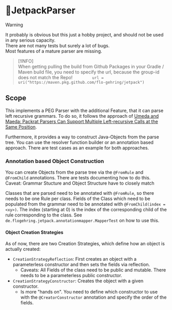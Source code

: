 # 🚀JetpackParser

> [!WARNING]  
> It probably is obvious but this just a hobby project, and should not be used in any serious capacity.  
> There are not many tests but surely a lot of bugs.  
> Most features of a mature parser are missing.


> [!INFO]  
> When getting pulling the build from Github Packages in your Gradle / Maven build file, you need to specify
> the url, because the group-id does not match the Repo!
> `        url = uri("https://maven.pkg.github.com/flo-gehring/jetpack")`
## Scope 
This implements a PEG Parser with the additional Feature, that it can parse left recursive grammars. To do so, it follows
the approach of [Umeda and Maeda: Packrat Parsers Can Support Multiple Left-recursive
Calls at the Same Position](https://www.jstage.jst.go.jp/article/ipsjjip/29/0/29_174/_pdf).

Furthermore, it provides a way to construct Java-Objects from the parse tree. You can use the resolver function builder
or an annotation based approach. There are test cases as an example for both approaches.

### Annotation based Object Construction
You can create Objects from the parse tree via the `@FromRule` and `@FromChild` annotations. 
There are tests documenting how to do this.  
Caveat: Grammar Stucture and Object Structure have to closely match

Classes that are parsed need to be annotated with `@FromRule`, so there needs to be one Rule per class.
Fields of the Class which need to be populated from the grammar need to be annotated with `@FromChild(index = <xy>)`. 
The index (starting at 0) is the index of the corresponding child of the rule corresponding to the class. 
See `de.flogehring.jetpack.annotationmapper.MapperTest` on how to use this.

#### Object Creation Strategies
As of now, there are two Creation Strategies, which define how an object is actually created: 
* `CreationStrategyReflection`: First creates an object with a parameterless constructor and then sets the fields via reflection.
  * Caveats: All Fields of the class need to be public and mutable. There needs to be a parameterless public constructor.
* `CreationStrategyConstructor`:  Creates the object with a given constructor.
  * Is more "hands on". You need to define which constructor to use with the `@CreatorConstructor` annotation and specify the order of the fields.
